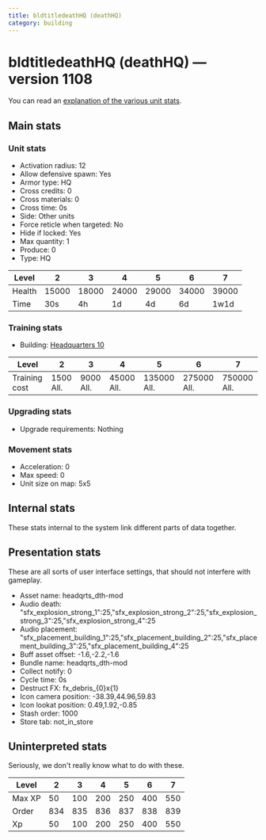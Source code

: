 ```yaml
---
title: bldtitledeathHQ (deathHQ)
category: building
---
```


# bldtitledeathHQ (deathHQ) — version 1108

You can read an [explanation  of the various unit stats](unitexplained.md).

## Main stats

### Unit stats

  * Activation radius: 12
  * Allow defensive spawn: Yes
  * Armor type: HQ
  * Cross credits: 0
  * Cross materials: 0
  * Cross time: 0s
  * Side: Other units
  * Force reticle when targeted: No
  * Hide if locked: Yes
  * Max quantity: 1
  * Produce: 0
  * Type: HQ

|Level |2    |3    |4    |5    |6    |7    |
|------|-----|-----|-----|-----|-----|-----|
|Health|15000|18000|24000|29000|34000|39000|
|Time  |30s  |4h   |1d   |4d   |6d   |1w1d |


### Training stats

  * Building: [Headquarters 10](smugglerHQ.html)

|Level        |2        |3        |4         |5          |6          |7          |
|-------------|---------|---------|----------|-----------|-----------|-----------|
|Training cost|1500 All.|9000 All.|45000 All.|135000 All.|275000 All.|750000 All.|


### Upgrading stats

  * Upgrade requirements: Nothing

### Movement stats

  * Acceleration: 0
  * Max speed: 0
  * Unit size on map: 5x5

## Internal stats

These stats internal to the system link different parts of data together.


## Presentation stats

These are all sorts of user interface settings, that should not interfere with gameplay.

  * Asset name: headqrts_dth-mod
  * Audio death: "sfx_explosion_strong_1":25,"sfx_explosion_strong_2":25,"sfx_explosion_strong_3":25,"sfx_explosion_strong_4":25
  * Audio placement: "sfx_placement_building_1":25,"sfx_placement_building_2":25,"sfx_placement_building_3":25,"sfx_placement_building_4":25
  * Buff asset offset: -1.6,-2.2,-1.6
  * Bundle name: headqrts_dth-mod
  * Collect notify: 0
  * Cycle time: 0s
  * Destruct FX: fx_debris_{0}x{1}
  * Icon camera position: -38.39,44.96,59.83
  * Icon lookat position: 0.49,1.92,-0.85
  * Stash order: 1000
  * Store tab: not_in_store

## Uninterpreted stats

Seriously, we don't really know what to do with these.

|Level |2  |3  |4  |5  |6  |7  |
|------|---|---|---|---|---|---|
|Max XP|50 |100|200|250|400|550|
|Order |834|835|836|837|838|839|
|Xp    |50 |100|200|250|400|550|


